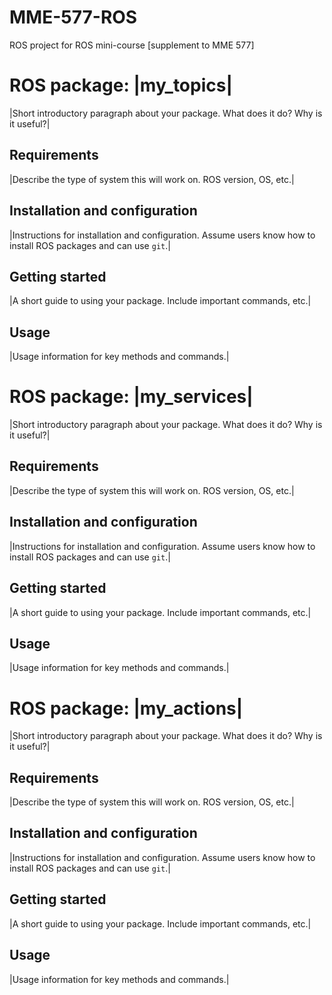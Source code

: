 # MME-577-ROS
ROS project for ROS mini-course [supplement to MME 577]

# ROS package: |my_topics|

|Short introductory paragraph about your package. What does it do? Why is it useful?|

## Requirements

|Describe the type of system this will work on. ROS version, OS, etc.|

## Installation and configuration

|Instructions for installation and configuration. Assume users know how to install ROS packages and can use `git`.|

## Getting started

|A short guide to using your package. Include important commands, etc.|

## Usage

|Usage information for key methods and commands.|

# ROS package: |my_services|

|Short introductory paragraph about your package. What does it do? Why is it useful?|

## Requirements

|Describe the type of system this will work on. ROS version, OS, etc.|

## Installation and configuration

|Instructions for installation and configuration. Assume users know how to install ROS packages and can use `git`.|

## Getting started

|A short guide to using your package. Include important commands, etc.|

## Usage

|Usage information for key methods and commands.|

# ROS package: |my_actions|

|Short introductory paragraph about your package. What does it do? Why is it useful?|

## Requirements

|Describe the type of system this will work on. ROS version, OS, etc.|

## Installation and configuration

|Instructions for installation and configuration. Assume users know how to install ROS packages and can use `git`.|

## Getting started

|A short guide to using your package. Include important commands, etc.|

## Usage

|Usage information for key methods and commands.|
